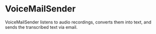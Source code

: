 # VoiceMailSender
VoiceMailSender listens to audio recordings, converts them into text, and sends the transcribed text via email.
